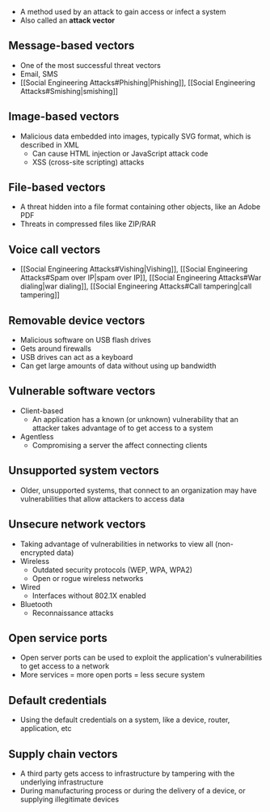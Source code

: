 - A method used by an attack to gain access or infect a system
- Also called an **attack vector**
## Message-based vectors
- One of the most successful threat vectors
- Email, SMS
- [[Social Engineering Attacks#Phishing|Phishing]], [[Social Engineering Attacks#Smishing|smishing]] 
## Image-based vectors
- Malicious data embedded into images, typically SVG format, which is described in XML
	- Can cause HTML injection or JavaScript attack code
	- XSS (cross-site scripting) attacks
## File-based vectors
- A threat hidden into a file format containing other objects, like an Adobe PDF
- Threats in compressed files like ZIP/RAR
## Voice call vectors
- [[Social Engineering Attacks#Vishing|Vishing]], [[Social Engineering Attacks#Spam over IP|spam over IP]], [[Social Engineering Attacks#War dialing|war dialing]], [[Social Engineering Attacks#Call tampering|call tampering]]
## Removable device vectors
- Malicious software on USB flash drives
- Gets around firewalls
- USB drives can act as a keyboard
- Can get large amounts of data without using up bandwidth
## Vulnerable software vectors
- Client-based
	- An application has a known (or unknown) vulnerability that an attacker takes advantage of to get access to a system
- Agentless
	- Compromising a server the affect connecting clients
## Unsupported system vectors
- Older, unsupported systems, that connect to an organization may have vulnerabilities that allow attackers to access data
## Unsecure network vectors
- Taking advantage of vulnerabilities in networks to view all (non-encrypted data)
- Wireless
	- Outdated security protocols (WEP, WPA, WPA2)
	- Open or rogue wireless networks
- Wired
	- Interfaces without 802.1X enabled
- Bluetooth
	- Reconnaissance attacks
## Open service ports
- Open server ports can be used to exploit the application's vulnerabilities to get access to a network
- More services = more open ports = less secure system
## Default credentials
- Using the default credentials on a system, like a device, router, application, etc
## Supply chain vectors
- A third party gets access to infrastructure by tampering with the underlying infrastructure
- During manufacturing process or during the delivery of a device, or supplying illegitimate devices